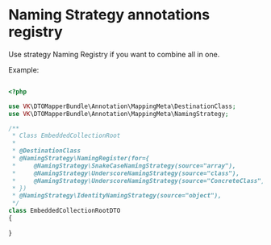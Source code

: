 
# Naming Strategy annotations registry

Use strategy Naming Registry if you want to combine all in one.

Example:
```php

<?php

use VK\DTOMapperBundle\Annotation\MappingMeta\DestinationClass;
use VK\DTOMapperBundle\Annotation\MappingMeta\NamingStrategy;

/**
 * Class EmbeddedCollectionRoot
 *
 * @DestinationClass
 * @NamingStrategy\NamingRegister(for={
 *     @NamingStrategy\SnakeCaseNamingStrategy(source="array"),
 *     @NamingStrategy\UnderscoreNamingStrategy(source="class"),
 *     @NamingStrategy\UnderscoreNamingStrategy(source="ConcreteClass")
 * })
 * @NamingStrategy\IdentityNamingStrategy(source="object"),
 */
class EmbeddedCollectionRootDTO
{
    
}
```